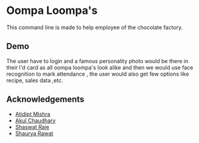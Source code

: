 # Oompa Loompa's

This command line is made to help employee of the chocolate factory.


## Demo

The user have to login and a famous personality photo would be there in their I'd card as all oompa loompa's look alike and then we would use face recognition to mark attendance , the user would also get few options like recipe, sales data ,etc.


## Acknowledgements

 - [Atidipt Mishra](https://github.com/Atidipt123)
 - [Akul Chaudhary](https://github.com/Dimi-nutive)
 - [Shaswat Raje](https://github.com/Shaswatraje)
 - [Shaurya Rawat](https://github.com/shauryarawat1507)

